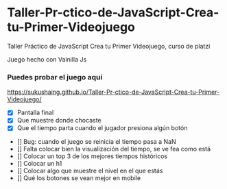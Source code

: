 # Taller-Pr-ctico-de-JavaScript-Crea-tu-Primer-Videojuego
Taller Práctico de JavaScript Crea tu Primer Videojuego, curso de platzi

Juego hecho con Vainilla Js

### Puedes probar el juego aquí
https://sukushaing.github.io/Taller-Pr-ctico-de-JavaScript-Crea-tu-Primer-Videojuego/

- [X] Pantalla final
- [X] Que muestre donde chocaste
- [X] Que el tiempo parta cuando el jugador presiona algún botón
- [] Bug: cuando el juego se reinicia el tiempo pasa a NaN
- [] Falta colocar bien la visualización del tiempo, se ve fea como está
- [] Colocar un top 3 de los mejores tiempos históricos
- [] Colocar un h1
- [] Colocar algo que muestre el nivel en el que estás
- [] Qué los botones se vean mejor en mobile